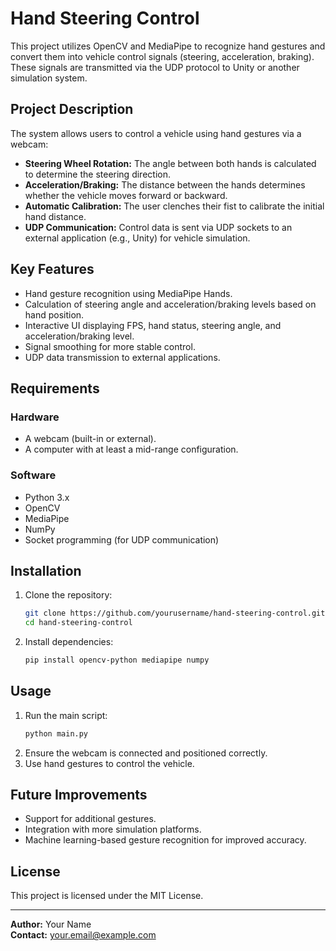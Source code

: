 # Hand Steering Control

This project utilizes OpenCV and MediaPipe to recognize hand gestures and convert them into vehicle control signals (steering, acceleration, braking). These signals are transmitted via the UDP protocol to Unity or another simulation system.

## Project Description
The system allows users to control a vehicle using hand gestures via a webcam:

- **Steering Wheel Rotation:** The angle between both hands is calculated to determine the steering direction.
- **Acceleration/Braking:** The distance between the hands determines whether the vehicle moves forward or backward.
- **Automatic Calibration:** The user clenches their fist to calibrate the initial hand distance.
- **UDP Communication:** Control data is sent via UDP sockets to an external application (e.g., Unity) for vehicle simulation.

## Key Features
- Hand gesture recognition using MediaPipe Hands.
- Calculation of steering angle and acceleration/braking levels based on hand position.
- Interactive UI displaying FPS, hand status, steering angle, and acceleration/braking level.
- Signal smoothing for more stable control.
- UDP data transmission to external applications.

## Requirements
### Hardware
- A webcam (built-in or external).
- A computer with at least a mid-range configuration.

### Software
- Python 3.x
- OpenCV
- MediaPipe
- NumPy
- Socket programming (for UDP communication)

## Installation
1. Clone the repository:
   ```sh
   git clone https://github.com/yourusername/hand-steering-control.git
   cd hand-steering-control
   ```
2. Install dependencies:
   ```sh
   pip install opencv-python mediapipe numpy
   ```

## Usage
1. Run the main script:
   ```sh
   python main.py
   ```
2. Ensure the webcam is connected and positioned correctly.
3. Use hand gestures to control the vehicle.

## Future Improvements
- Support for additional gestures.
- Integration with more simulation platforms.
- Machine learning-based gesture recognition for improved accuracy.

## License
This project is licensed under the MIT License.

---
**Author:** Your Name  
**Contact:** your.email@example.com
